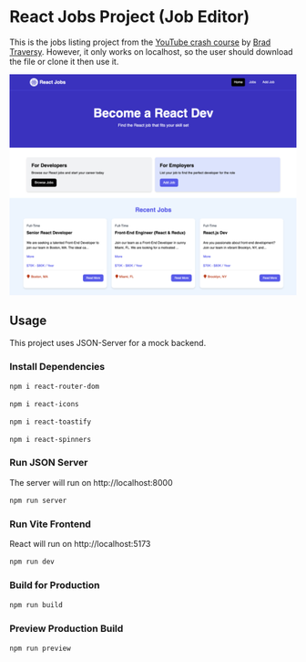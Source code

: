 # React Jobs Project (Job Editor)

This is the jobs listing project from the [YouTube crash course](https://youtu.be/LDB4uaJ87e0) by [Brad Traversy](https://github.com/bradtraversy/react-crash-2024). However, it only works on localhost, so the user should download the file or clone it then use it.

<img src="screen.png" />

## Usage

This project uses JSON-Server for a mock backend.

### Install Dependencies

```bash
npm i react-router-dom
```

```bash
npm i react-icons
```

```bash
npm i react-toastify
```

```bash
npm i react-spinners
```

### Run JSON Server

The server will run on http://localhost:8000

```bash
npm run server
```

### Run Vite Frontend

React will run on http://localhost:5173

```bash
npm run dev
```

### Build for Production

```bash
npm run build
```

### Preview Production Build

```bash
npm run preview
```
